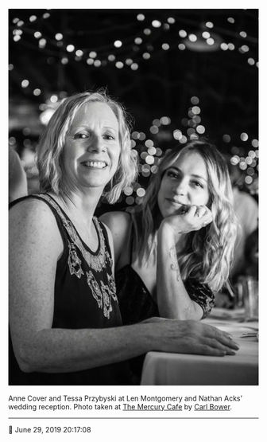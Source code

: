 ![Anne Cover and Tessa Przybyski](assets/0e4eba37e35aa6ad34a7a41401e9cf1a.webp)

Anne Cover and Tessa Przybyski at Len Montgomery and Nathan Acks’ wedding reception. Photo taken at [The Mercury Cafe](http://mercurycafe.com/) by [Carl Bower](http://carlbowerphotos.com/).

- - - -

<span aria-hidden="true">📅</span> June 29, 2019 20:17:08
